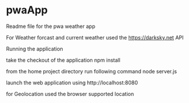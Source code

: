 # pwaApp

Readme file for the pwa weather app

For Weather forcast and current weather used the https://darksky.net API

Running the application

take the checkout of the application
npm install

from the home project directory run following command
node server.js

launch the web application using 
http://localhost:8080

for Geolocation used the browser supported location


